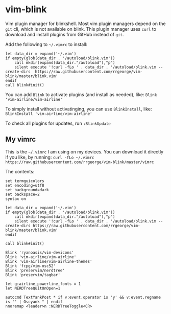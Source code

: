 # vim-blink
Vim plugin manager for blinkshell.
Most vim plugin managers depend on the `git` cli, which is not available on blink. This plugin manager uses `curl` to download and install plugins from GitHub instead of `git`.

Add the following to `~/.vimrc` to install:
```vim
let data_dir = expand('~/.vim')
if empty(glob(data_dir . '/autoload/blink.vim'))
    call mkdir(expand(data_dir."/autoload"),"p")
    silent execute '!curl -fLo ' . data_dir . '/autoload/blink.vim --create-dirs  https://raw.githubusercontent.com/rrgeorge/vim-blink/master/blink.vim'
endif
call blink#init()
```

You can add `Blink` to activate plugins (and install as needed), like:
`Blink 'vim-airline/vim-airline'`

To simply install without activatinging, you can use `BlinkInstall`, like:
`BlinkInstall 'vim-airline/vim-airline'`

To check all plugins for updates, run `:BlinkUpdate`

## My vimrc
This is the `~/.vimrc` I am using on my devices. You can download it directly if you like, by running:
`curl -fLo ~/.vimrc https://raw.githubusercontent.com/rrgeorge/vim-blink/master/vimrc`

The contents:
```vim
set termguicolors
set encoding=utf8
set background=dark
set backspace=2
syntax on

let data_dir = expand('~/.vim')
if empty(glob(data_dir . '/autoload/blink.vim'))
    call mkdir(expand(data_dir."/autoload"),"p")
    silent execute '!curl -fLo ' . data_dir . '/autoload/blink.vim --create-dirs https://raw.githubusercontent.com/rrgeorge/vim-blink/master/blink.vim'
endif

call blink#init()

Blink 'ryanoasis/vim-devicons'
Blink 'vim-airline/vim-airline'
Blink 'vim-airline/vim-airline-themes'
Blink 'fcpg/vim-osc52'
Blink 'preservim/nerdtree'
Blink 'preservim/tagbar'

let g:airline_powerline_fonts = 1
let NERDTreeQuitOnOpen=1

autocmd TextYankPost * if v:event.operator is 'y' && v:event.regname is '' | Oscyank " | endif
nnoremap <leader>n :NERDTreeToggle<CR>

```
